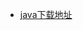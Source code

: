 - [java下载地址](http://www.oracle.com/technetwork/cn/java/javase/downloads/jdk8-downloads-2133151-zhs.html)
